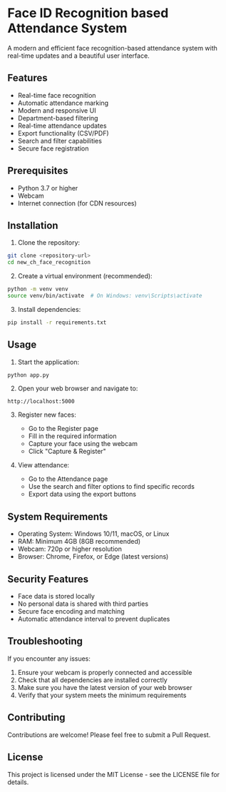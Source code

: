 # Face ID Recognition based Attendance System

A modern and efficient face recognition-based attendance system with real-time updates and a beautiful user interface.

## Features

- Real-time face recognition
- Automatic attendance marking
- Modern and responsive UI
- Department-based filtering
- Real-time attendance updates
- Export functionality (CSV/PDF)
- Search and filter capabilities
- Secure face registration

## Prerequisites

- Python 3.7 or higher
- Webcam
- Internet connection (for CDN resources)

## Installation

1. Clone the repository:
```bash
git clone <repository-url>
cd new_ch_face_recognition
```

2. Create a virtual environment (recommended):
```bash
python -m venv venv
source venv/bin/activate  # On Windows: venv\Scripts\activate
```

3. Install dependencies:
```bash
pip install -r requirements.txt
```

## Usage

1. Start the application:
```bash
python app.py
```

2. Open your web browser and navigate to:
```
http://localhost:5000
```

3. Register new faces:
   - Go to the Register page
   - Fill in the required information
   - Capture your face using the webcam
   - Click "Capture & Register"

4. View attendance:
   - Go to the Attendance page
   - Use the search and filter options to find specific records
   - Export data using the export buttons

## System Requirements

- Operating System: Windows 10/11, macOS, or Linux
- RAM: Minimum 4GB (8GB recommended)
- Webcam: 720p or higher resolution
- Browser: Chrome, Firefox, or Edge (latest versions)

## Security Features

- Face data is stored locally
- No personal data is shared with third parties
- Secure face encoding and matching
- Automatic attendance interval to prevent duplicates

## Troubleshooting

If you encounter any issues:

1. Ensure your webcam is properly connected and accessible
2. Check that all dependencies are installed correctly
3. Make sure you have the latest version of your web browser
4. Verify that your system meets the minimum requirements

## Contributing

Contributions are welcome! Please feel free to submit a Pull Request.

## License

This project is licensed under the MIT License - see the LICENSE file for details. 
